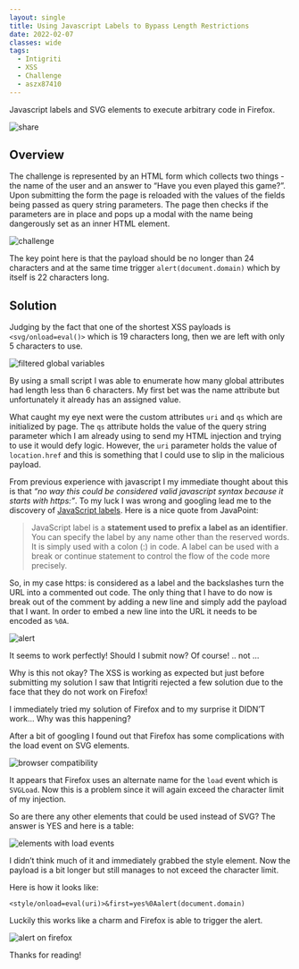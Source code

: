 ```yaml
---
layout: single
title: Using Javascript Labels to Bypass Length Restrictions 
date: 2022-02-07
classes: wide
tags:
  - Intigriti
  - XSS
  - Challenge
  - aszx87410
---
```


Javascript labels and SVG elements to execute arbitrary code in Firefox.

![share](/assets/images/intigriti/2022/02/share.jpg)

## Overview

The challenge is represented by an HTML form which collects two things - the name of the user and an answer to “Have you even played this game?”. Upon submitting the form the page is reloaded with the values of the fields being passed as query string parameters. The page then checks if the parameters are in place and pops up a modal with the name being dangerously set as an inner HTML element.

![challenge](/assets/images/intigriti/2022/02/challenge.png)

The key point here is that the payload should be no longer than 24 characters and at the same time trigger `alert(document.domain)` which by itself is 22 characters long.

## Solution

Judging by the fact that one of the shortest XSS payloads is `<svg/onload=eval()>` which is 19 characters long, then we are left with only 5 characters to use.

![filtered global variables](/assets/images/intigriti/2022/02/filtered-global-variables.png)

By using a small script I was able to enumerate how many global attributes had length less than 6 characters. My first bet was the name attribute but unfortunately it already has an assigned value.

What caught my eye next were the custom attributes `uri` and `qs` which are initialized by page. The `qs` attribute holds the value of the query string parameter which I am already using to send my HTML injection and trying to use it would defy logic. However, the `uri` parameter holds the value of `location.href` and this is something that I could use to slip in the malicious payload.

From previous experience with javascript I my immediate thought about this is that *“no way this could be considered valid javascript syntax because it starts with https:”*. To my luck I was wrong and googling lead me to the discovery of [JavaScript labels](https://developer.mozilla.org/en-US/docs/Web/JavaScript/Reference/Statements/label). Here is a nice quote from JavaPoint:

> JavaScript label is a **statement used to prefix a label as an identifier**. You can specify the label by any name other than the reserved words. It is simply used with a colon (:) in code. A label can be used with a break or continue statement to control the flow of the code more precisely.

So, in my case https: is considered as a label and the backslashes turn the URL into a commented out code. The only thing that I have to do now is break out of the comment by adding a new line and simply add the payload that I want. In order to embed a new line into the URL it needs to be encoded as `%0A`.

![alert](/assets/images/intigriti/2022/02/alert.png)

It seems to work perfectly! Should I submit now? Of course! .. not …

Why is this not okay? The XSS is working as expected but just before submitting my solution I saw that Intigriti rejected a few solution due to the face that they do not work on Firefox!

I immediately tried my solution of Firefox and to my surprise it DIDN’T work… Why was this happening?

After a bit of googling I found out that Firefox has some complications with the load event on SVG elements.

![browser compatibility](/assets/images/intigriti/2022/02/browser-compatibility.png)

It appears that Firefox uses an alternate name for the `load` event which is `SVGLoad`. Now this is a problem since it will again exceed the character limit of my injection.

So are there any other elements that could be used instead of SVG? The answer is YES and here is a table:

![elements with load events](/assets/images/intigriti/2022/02/elements-with-load-events.png)

I didn’t think much of it and immediately grabbed the style element. Now the payload is a bit longer but still manages to not exceed the character limit. 

Here is how it looks like:

```
<style/onload=eval(uri)>&first=yes%0Aalert(document.domain)
```

Luckily this works like a charm and Firefox is able to trigger the alert.

![alert on firefox](/assets/images/intigriti/2022/02/alert-firefox.png)

Thanks for reading!

